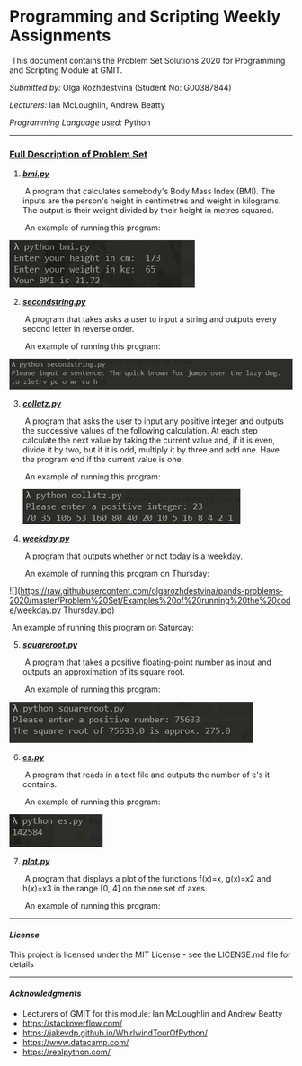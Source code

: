 # Programming and Scripting Weekly Assignments

​	This document contains the Problem Set Solutions 2020 for Programming and Scripting Module at GMIT. 

*Submitted by:*                                     Olga Rozhdestvina (Student No: G00387844) 

*Lecturers:*                                            Ian McLoughlin, Andrew Beatty 

*Programming Language used:*          Python

------



### <u>Full Description of Problem Set</u>

1. **<u>*bmi.py*</u>**

   ​	A program that calculates somebody's Body Mass Index (BMI). The inputs are the person's height in centimetres and weight in kilograms. The output is their weight divided by their height in metres squared.

     ​	An example of running this program: 

  ![](https://raw.githubusercontent.com/olgarozhdestvina/pands-problems-2020/master/Problem%20Set/Examples%20of%20running%20the%20code/bmi.py.jpg)



2. **<u>*secondstring.py*</u>**

     ​	A program that takes asks a user to input a string and outputs every second letter in reverse order.

     ​	An example of running this program:

  ![](https://raw.githubusercontent.com/olgarozhdestvina/pands-problems-2020/master/Problem%20Set/Examples%20of%20running%20the%20code/secondstring.py.jpg)



3. **<u>*collatz.py*</u>**

   ​	A program that asks the user to input any positive integer and outputs the successive values of the following calculation. At each step calculate the next value by taking the current value and, if it is even, divide it by two, but if it is odd, multiply it by three and add one. Have the program end if the current value is one.

   ​	An example of running this program: 

   ![](https://raw.githubusercontent.com/olgarozhdestvina/pands-problems-2020/master/Problem%20Set/Examples%20of%20running%20the%20code/collatz.py.jpg) 

   

4. ***<u>weekday.py</u>***

     ​	A program that outputs whether or not today is a weekday. 

     ​	An example of running this program on Thursday:

  ![](https://raw.githubusercontent.com/olgarozhdestvina/pands-problems-2020/master/Problem%20Set/Examples%20of%20running%20the%20code/weekday.py Thursday.jpg)

  ​	An example of running this program on Saturday:

  

5. ***<u>squareroot.py</u>***

     ​	A program that takes a positive floating-point number as input and outputs an approximation of its square root. 

     ​	An example of running this program:

![](https://raw.githubusercontent.com/olgarozhdestvina/pands-problems-2020/master/Problem%20Set/Examples%20of%20running%20the%20code/squareroot.py.jpg) 



6. ***<u>es.py</u>***

     ​	A program that reads in a text file and outputs the number of e's it contains. 

     ​	An example of running this program:

![](https://raw.githubusercontent.com/olgarozhdestvina/pands-problems-2020/master/Problem%20Set/Examples%20of%20running%20the%20code/es.py.jpg) 

7. ***<u>plot.py</u>***

   ​	A program that displays a plot of the functions f(x)=x, g(x)=x2 and h(x)=x3 in the range [0, 4] on the one set of axes.

   ​	An example of running this program:

   

   

------

#### _License_

This project is licensed under the MIT License - see the LICENSE.md file for details

------

#### _Acknowledgments_

- Lecturers of GMIT for this module: Ian McLoughlin and Andrew Beatty 
- https://stackoverflow.com/
- https://jakevdp.github.io/WhirlwindTourOfPython/
- https://www.datacamp.com/
- https://realpython.com/
